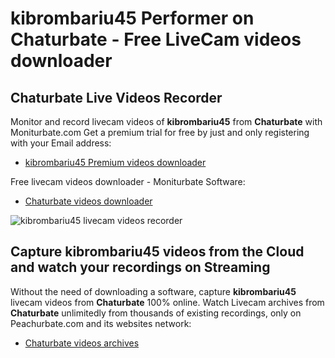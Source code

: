 # kibrombariu45 Performer on Chaturbate - Free LiveCam videos downloader

## Chaturbate Live Videos Recorder

Monitor and record livecam videos of **kibrombariu45** from **Chaturbate** with Moniturbate.com
Get a premium trial for free by just and only registering with your Email address:
* [kibrombariu45 Premium videos downloader](https://moniturbate.com/request-demo-licence-key.html)

Free livecam videos downloader - Moniturbate Software:
* [Chaturbate videos downloader](https://moniturbate.com/moniturbate-download-software.html)

![kibrombariu45 livecam videos recorder](https://peachurnet.com/templates/moniturbate-software.png)


## Capture kibrombariu45 videos from the Cloud and watch your recordings on Streaming

Without the need of downloading a software, capture **kibrombariu45** livecam videos from **Chaturbate** 100% online.
Watch Livecam archives from **Chaturbate** unlimitedly from thousands of existing recordings, only on Peachurbate.com and its websites network:
* [Chaturbate videos archives](https://peachurnet.com/)